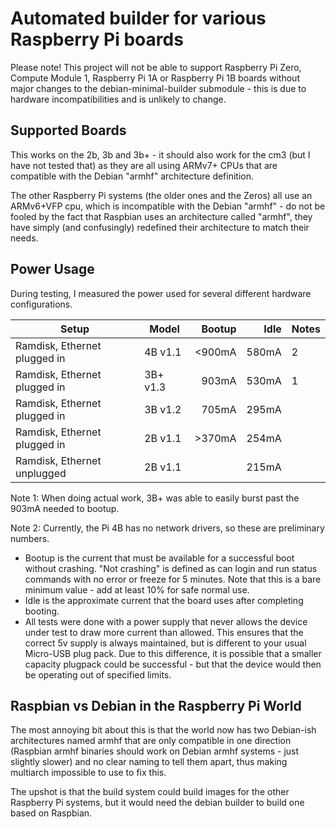 Automated builder for various Raspberry Pi boards
=================================================

Please note!  This project will not be able to support Raspberry Pi Zero,
Compute Module 1, Raspberry Pi 1A or Raspberry Pi 1B boards without major
changes to the debian-minimal-builder submodule - this is due to hardware
incompatibilities and is unlikely to change.

Supported Boards
----------------

This works on the 2b, 3b and 3b+ - it should also work for the cm3 (but I have
not tested that) as they are all using ARMv7+ CPUs that are compatible
with the Debian "armhf" architecture definition.

The other Raspberry Pi systems (the older ones and the Zeros) all use
an ARMv6+VFP cpu, which is incompatible with the Debian "armhf" - do
not be fooled by the fact that Raspbian uses an architecture called
"armhf", they have simply (and confusingly) redefined their architecture
to match their needs.

Power Usage
-----------

During testing, I measured the power used for several different hardware
configurations.

| Setup                                                 |  Model   | Bootup | Idle   | Notes |
|-------------------------------------------------------|----------|-------:|-------:| ----- |
| Ramdisk, Ethernet plugged in                          | 4B v1.1  | <900mA |  580mA | 2 |
| Ramdisk, Ethernet plugged in                          | 3B+ v1.3 |  903mA |  530mA | 1 |
| Ramdisk, Ethernet plugged in                          | 3B v1.2  |  705mA |  295mA |
| Ramdisk, Ethernet plugged in                          | 2B v1.1  | >370mA |  254mA |
| Ramdisk, Ethernet unplugged                           | 2B v1.1  |        |  215mA |

Note 1: When doing actual work, 3B+ was able to easily burst past the 903mA needed to bootup.

Note 2: Currently, the Pi 4B has no network drivers, so these are preliminary numbers.

* Bootup is the current that must be available for a successful boot
  without crashing.  "Not crashing" is defined as can login and run status
  commands with no error or freeze for 5 minutes.  Note that this is a bare
  minimum value - add at least 10% for safe normal use.
* Idle is the approximate current that the board uses after completing booting.
* All tests were done with a power supply that never allows the device under
  test to draw more current than allowed.  This ensures that the correct 5v
  supply is always maintained, but is different to your usual Micro-USB plug
  pack.  Due to this difference, it is possible that a smaller capacity
  plugpack could be successful - but that the device would then be operating
  out of specified limits.

Raspbian vs Debian in the Raspberry Pi World
--------------------------------------------

The most annoying bit about this is that the world now has two
Debian-ish architectures named armhf that are only compatible in one
direction (Raspbian armhf binaries should work on Debian armhf systems -
just slightly slower) and no clear naming to tell them apart, thus
making multiarch impossible to use to fix this.

The upshot is that the build system could build images for the other
Raspberry Pi systems, but it would need the debian builder to build
one based on Raspbian.

